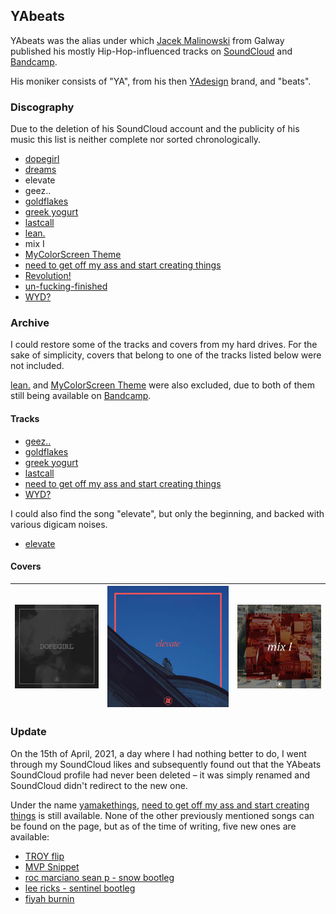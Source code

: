 ## YAbeats

YAbeats was the alias under which [Jacek Malinowski](https://twitter.com/ya_creates) from Galway published his mostly Hip-Hop-influenced tracks on [SoundCloud](https://soundcloud.com/yabeats) and [Bandcamp](https://yabeats.bandcamp.com/).

His moniker consists of "YA", from his then [YAdesign](yadesign.png) brand, and "beats".

### Discography

Due to the deletion of his SoundCloud account and the publicity of his music this list is neither complete nor sorted chronologically.

- [dopegirl](https://twitter.com/BigShel82/status/553996023849578496)
- [dreams](https://www.last.fm/music/YAbeats/_/dreams)
- elevate
- geez..
- [goldflakes](https://www.last.fm/music/YAbeats/_/goldflakes)
- [greek yogurt](https://www.youtube.com/watch?v=cobykaHIbhQ)
- [lastcall](https://www.last.fm/music/YAbeats/_/lastcall)
- [lean.](https://yabeats.bandcamp.com/track/lean)
- mix I
- [MyColorScreen Theme](https://yabeats.bandcamp.com/track/mycolorscreen-theme)
- [need to get off my ass and start creating things](https://www.last.fm/music/YAbeats/_/need+to+get+off+my+ass+and+start+creating+things)
- [Revolution!](https://twitter.com/BigShel82/status/553996028819808257)
- [un-fucking-finished](https://www.last.fm/music/YAbeats/_/un-fucking-finished)
- [WYD?](https://www.last.fm/music/YAbeats/_/WYD%3F)

### Archive

I could restore some of the tracks and covers from my hard drives. For the sake of simplicity, covers that belong to one of the tracks listed below were not included.

[lean.](https://yabeats.bandcamp.com/track/lean) and [MyColorScreen Theme](https://yabeats.bandcamp.com/track/mycolorscreen-theme) were also excluded, due to both of them still being available on [Bandcamp](https://yabeats.bandcamp.com/).

#### Tracks

- [geez..](geez.mp3)
- [goldflakes](goldflakes.mp3)
- [greek yogurt](greek-yogurt.mp3)
- [lastcall](lastcall.mp3)
- [need to get off my ass and start creating things](ntgomaasct.mp3)
- [WYD?](wyd.mp3)

I could also find the song "elevate", but only the beginning, and backed with various digicam noises.

- [elevate](elevate.mp3)

#### Covers

| ![dopegirl](dopegirl.jpg) | ![elevate](elevate.png) | ![mix I](mix-i.jpg) |
| ------------------------- | ----------------------- | ------------------- |

### Update

On the 15th of April, 2021, a day where I had nothing better to do, I went through my SoundCloud likes and subsequently found out that the YAbeats SoundCloud profile had never been deleted – it was simply renamed and SoundCloud didn't redirect to the new one.

Under the name [yamakethings](https://soundcloud.com/yamakethings), [need to get off my ass and start creating things](https://soundcloud.com/yamakethings/need-to-get-off-my-ass-and-start-creating-things) is still available. None of the other previously mentioned songs can be found on the page, but as of the time of writing, five new ones are available:

- [TROY flip](https://soundcloud.com/yamakethings/troy-yabeats-flip)
- [MVP Snippet](https://soundcloud.com/yamakethings/mvp-snippet)
- [roc marciano sean p - snow bootleg](https://soundcloud.com/yamakethings/roc-marciano-sean-p-snow-bootleg)
- [lee ricks - sentinel bootleg](https://soundcloud.com/yamakethings/lee-ricks-sentinel-bootleg)
- [fiyah burnin](https://soundcloud.com/yamakethings/fiyah-burnin)
